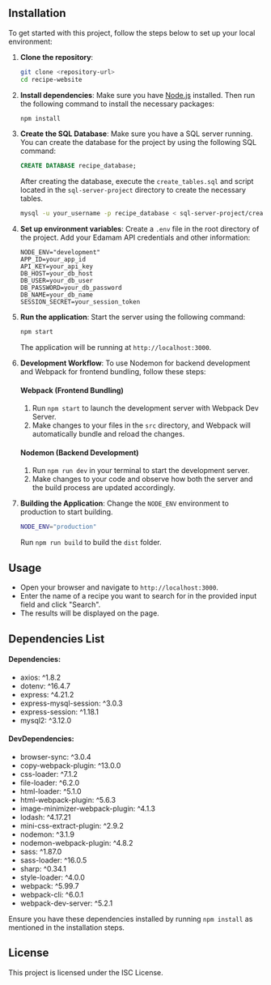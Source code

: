 ## Installation

To get started with this project, follow the steps below to set up your local environment:

1. **Clone the repository**:
   ```bash
   git clone <repository-url>
   cd recipe-website
   ```

2. **Install dependencies**:
   Make sure you have [Node.js](https://nodejs.org/) installed. Then run the following command to install the necessary packages:
   ```bash
   npm install
   ```

3. **Create the SQL Database**:
   Make sure you have a SQL server running. You can create the database for the project by using the following SQL command:
   ```sql
   CREATE DATABASE recipe_database;
   ```
   After creating the database, execute the `create_tables.sql` and script located in the `sql-server-project` directory to create the necessary tables.
   ```bash
   mysql -u your_username -p recipe_database < sql-server-project/create_tables.sql
   ```

4. **Set up environment variables**:
   Create a `.env` file in the root directory of the project. Add your Edamam API credentials and other information:
   ```
   NODE_ENV="development"
   APP_ID=your_app_id
   API_KEY=your_api_key
   DB_HOST=your_db_host
   DB_USER=your_db_user
   DB_PASSWORD=your_db_password
   DB_NAME=your_db_name
   SESSION_SECRET=your_session_token
   ```

5. **Run the application**:
   Start the server using the following command:
   ```bash
   npm start
   ```
   The application will be running at `http://localhost:3000`.

6. **Development Workflow**:
   To use Nodemon for backend development and Webpack for frontend bundling, follow these steps:

   #### Webpack (Frontend Bundling)
   1. Run `npm start` to launch the development server with Webpack Dev Server.
   2. Make changes to your files in the `src` directory, and Webpack will automatically bundle and reload the changes.

   #### Nodemon (Backend Development)
   1. Run `npm run dev` in your terminal to start the development server.
   2. Make changes to your code and observe how both the server and the build process are updated accordingly.

7. **Building the Application**:
   Change the `NODE_ENV` environment to production to start building.
   ```bash
   NODE_ENV="production"
   ```

   Run `npm run build` to build the `dist` folder.

## Usage

- Open your browser and navigate to `http://localhost:3000`.
- Enter the name of a recipe you want to search for in the provided input field and click "Search".
- The results will be displayed on the page.

## Dependencies List
   #### Dependencies:
   - axios: ^1.8.2
   - dotenv: ^16.4.7
   - express: ^4.21.2
   - express-mysql-session: ^3.0.3
   - express-session: ^1.18.1
   - mysql2: ^3.12.0

   #### DevDependencies:
   - browser-sync: ^3.0.4
   - copy-webpack-plugin: ^13.0.0
   - css-loader: ^7.1.2
   - file-loader: ^6.2.0
   - html-loader: ^5.1.0
   - html-webpack-plugin: ^5.6.3
   - image-minimizer-webpack-plugin: ^4.1.3
   - lodash: ^4.17.21
   - mini-css-extract-plugin: ^2.9.2
   - nodemon: ^3.1.9
   - nodemon-webpack-plugin: ^4.8.2
   - sass: ^1.87.0
   - sass-loader: ^16.0.5
   - sharp: ^0.34.1
   - style-loader: ^4.0.0
   - webpack: ^5.99.7
   - webpack-cli: ^6.0.1
   - webpack-dev-server: ^5.2.1

Ensure you have these dependencies installed by running `npm install` as mentioned in the installation steps.

## License

This project is licensed under the ISC License.
